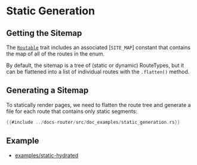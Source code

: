 # Static Generation

## Getting the Sitemap

The [`Routable`] trait includes an associated [`SITE_MAP`] constant that contains the map of all of the routes in the enum.

By default, the sitemap is a tree of (static or dynamic) RouteTypes, but it can be flattened into a list of individual routes with the `.flatten()` method.

## Generating a Sitemap

To statically render pages, we need to flatten the route tree and generate a file for each route that contains only static segments:

```rust
{{#include ../docs-router/src/doc_examples/static_generation.rs}}
```

## Example

- [examples/static-hydrated](https://github.com/DioxusLabs/dioxus/tree/v0.5/packages/fullstack/examples/static-hydrated)

[`Routable`]: https://docs.rs/dioxus-router/latest/dioxus_router/components/fn.Routable.html
